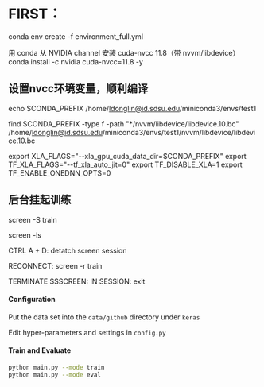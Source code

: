 # FIRST：
conda env create -f environment_full.yml

用 conda 从 NVIDIA channel 安装 cuda-nvcc 11.8（带 nvvm/libdevice）
conda install -c nvidia cuda-nvcc=11.8 -y

## 设置nvcc环境变量，顺利编译
echo $CONDA_PREFIX
/home/ldonglin@id.sdsu.edu/miniconda3/envs/test1


find $CONDA_PREFIX -type f -path "*/nvvm/libdevice/libdevice.10.bc"
/home/ldonglin@id.sdsu.edu/miniconda3/envs/test1/nvvm/libdevice/libdevice.10.bc


export XLA_FLAGS="--xla_gpu_cuda_data_dir=$CONDA_PREFIX"
export TF_XLA_FLAGS="--tf_xla_auto_jit=0"
export TF_DISABLE_XLA=1
export TF_ENABLE_ONEDNN_OPTS=0

## 后台挂起训练
screen -S train

screen -ls

CTRL A + D: detatch screen session

RECONNECT: screen -r train

TERMINATE SSSCREEN: IN SESSION: exit

   #### Configuration
   Put the data set into the `data/github` directory under `keras`
   
   Edit hyper-parameters and settings in `config.py`
   
   #### Train and Evaluate
   
   ```bash
   python main.py --mode train
   python main.py --mode eval
